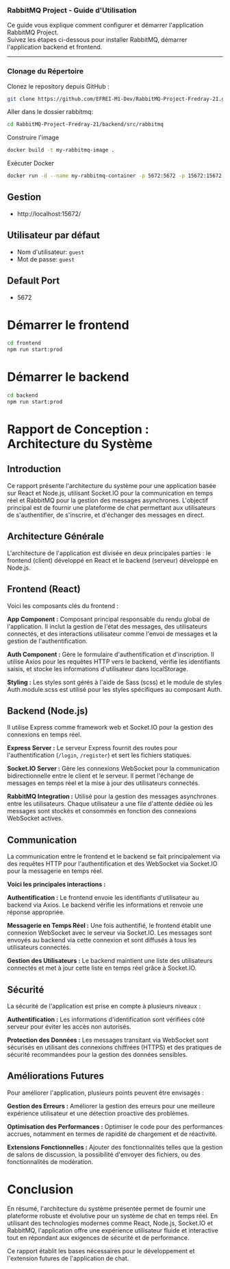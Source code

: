 ### RabbitMQ Project - Guide d'Utilisation

Ce guide vous explique comment configurer et démarrer l'application RabbitMQ Project.  
Suivez les étapes ci-dessous pour installer RabbitMQ, démarrer l'application backend et frontend.

---

### Clonage du Répertoire

Clonez le repository depuis GitHub :

```bash
git clone https://github.com/EFREI-M1-Dev/RabbitMQ-Project-Fredray-21.git
```

Aller dans le dossier rabbitmq:
```bash
cd RabbitMQ-Project-Fredray-21/backend/src/rabbitmq
```

Construire l'image
```bash
docker build -t my-rabbitmq-image .
```

Exécuter Docker
```bash
docker run -d --name my-rabbitmq-container -p 5672:5672 -p 15672:15672 my-rabbitmq-image
```



## Gestion
- http://localhost:15672/


## Utilisateur par défaut
- Nom d'utilisateur: `guest`
- Mot de passe: `guest`


## Default Port
- 5672


# Démarrer le frontend
```bash
cd frontend
npm run start:prod
```


# Démarrer le backend
```bash
cd backend
npm run start:prod
```

# Rapport de Conception : Architecture du Système
## Introduction
Ce rapport présente l'architecture du système pour une application basée sur React et Node.js, utilisant Socket.IO pour la communication en temps réel et RabbitMQ pour la gestion des messages asynchrones. L'objectif principal est de fournir une plateforme de chat permettant aux utilisateurs de s'authentifier, de s'inscrire, et d'échanger des messages en direct.

## Architecture Générale
L'architecture de l'application est divisée en deux principales parties : le frontend (client) développé en React et le backend (serveur) développé en Node.js.

## Frontend (React)
Voici les composants clés du frontend :

**App Component :** Composant principal responsable du rendu global de l'application. Il inclut la gestion de l'état des messages, des utilisateurs connectés, et des interactions utilisateur comme l'envoi de messages et la gestion de l'authentification.

**Auth Component :** Gère le formulaire d'authentification et d'inscription. Il utilise Axios pour les requêtes HTTP vers le backend, vérifie les identifiants saisis, et stocke les informations d'utilisateur dans localStorage.

**Styling :** Les styles sont gérés à l'aide de Sass (scss) et le module de styles Auth.module.scss est utilisé pour les styles spécifiques au composant Auth.

## Backend (Node.js)
Il utilise Express comme framework web et Socket.IO pour la gestion des connexions en temps réel.

**Express Server :** Le serveur Express fournit des routes pour l'authentification (`/login`, `/register`) et sert les fichiers statiques.

**Socket.IO Server :** Gère les connexions WebSocket pour la communication bidirectionnelle entre le client et le serveur. Il permet l'échange de messages en temps réel et la mise à jour des utilisateurs connectés.

**RabbitMQ Integration :** Utilisé pour la gestion des messages asynchrones entre les utilisateurs. Chaque utilisateur a une file d'attente dédiée où les messages sont stockés et consommés en fonction des connexions WebSocket actives.

## Communication
La communication entre le frontend et le backend se fait principalement via des requêtes HTTP pour l'authentification et des WebSocket via Socket.IO pour la messagerie en temps réel. 

**Voici les principales interactions :**

**Authentification :** Le frontend envoie les identifiants d'utilisateur au backend via Axios. Le backend vérifie les informations et renvoie une réponse appropriée.

**Messagerie en Temps Réel :** Une fois authentifié, le frontend établit une connexion WebSocket avec le serveur via Socket.IO. Les messages sont envoyés au backend via cette connexion et sont diffusés à tous les utilisateurs connectés.

**Gestion des Utilisateurs :** Le backend maintient une liste des utilisateurs connectés et met à jour cette liste en temps réel grâce à Socket.IO.

## Sécurité
La sécurité de l'application est prise en compte à plusieurs niveaux :

**Authentification :** Les informations d'identification sont vérifiées côté serveur pour éviter les accès non autorisés.

**Protection des Données :** Les messages transitant via WebSocket sont sécurisés en utilisant des connexions chiffrées (HTTPS) et des pratiques de sécurité recommandées pour la gestion des données sensibles.

## Améliorations Futures
Pour améliorer l'application, plusieurs points peuvent être envisagés :

**Gestion des Erreurs :** Améliorer la gestion des erreurs pour une meilleure expérience utilisateur et une détection proactive des problèmes.

**Optimisation des Performances :** Optimiser le code pour des performances accrues, notamment en termes de rapidité de chargement et de réactivité.

**Extensions Fonctionnelles :** Ajouter des fonctionnalités telles que la gestion de salons de discussion, la possibilité d'envoyer des fichiers, ou des fonctionnalités de modération.

# Conclusion
En résumé, l'architecture du système présentée permet de fournir une plateforme robuste et évolutive pour un système de chat en temps réel. En utilisant des technologies modernes comme React, Node.js, Socket.IO et RabbitMQ, l'application offre une expérience utilisateur fluide et interactive tout en répondant aux exigences de sécurité et de performance.

Ce rapport établit les bases nécessaires pour le développement et l'extension futures de l'application de chat.